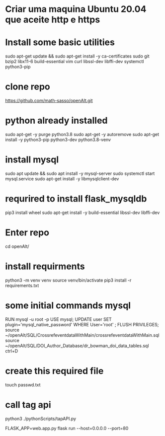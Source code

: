 # Criar uma maquina Ubuntu 20.04 que aceite http e https
# Install some basic utilities
sudo apt-get update  && sudo apt-get install -y ca-certificates sudo git bzip2 libx11-6 build-essential vim curl libssl-dev libffi-dev systemctl python3-pip

# clone repo
https://github.com/math-sasso/openAlt.git

# python already installed
sudo apt-get -y purge python3.8
sudo apt-get -y autoremove
sudo apt-get install -y python3-pip python3-dev python3.8-venv


# install mysql
sudo apt update && sudo apt install -y mysql-server
sudo systemctl start mysql.service
sudo apt-get install -y libmysqlclient-dev

# requrired to install flask_mysqldb
pip3 install wheel
sudo apt-get install -y build-essential libssl-dev libffi-dev 
# Enter repo
cd openAlt/

# install requirments
python3 -m venv venv
source venv/bin/activate
pip3 install -r requirements.txt

# some initial commands mysql
RUN mysql -u root -p
USE mysql;
UPDATE user SET plugin='mysql_native_password' WHERE User='root' ;
FLUSH PRIVILEGES;
source ~/openAlt/SQL/CrossrefeventdataWithMain/crossrefeventdataWithMain.sql
source ~/openAlt/SQL/DOI_Author_Database/dr_bowman_doi_data_tables.sql
ctrl+D


# create this required file 
touch passwd.txt

# call tag api
python3 ./pythonScripts/tapAPI.py

FLASK_APP=web.app.py flask run --host=0.0.0.0 --port=80